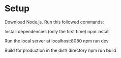 # Setup
Download Node.js. Run this followed commands:

 Install dependencies (only the first time)
npm install

 Run the local server at localhost:8080
npm run dev

 Build for production in the dist/ directory
npm run build

